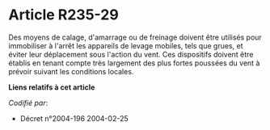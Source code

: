 # Article R235-29

Des moyens de calage, d'amarrage ou de freinage doivent être utilisés pour immobiliser à l'arrêt les appareils de levage
mobiles, tels que grues, et éviter leur déplacement sous l'action du vent. Ces dispositifs doivent être établis en tenant
compte très largement des plus fortes poussées du vent à prévoir suivant les conditions locales.

**Liens relatifs à cet article**

_Codifié par_:

  - Décret n°2004-196 2004-02-25
